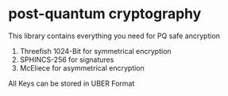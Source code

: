 # post-quantum cryptography
This library contains everything you need for PQ safe ancryption

1. Threefish 1024-Bit for symmetrical encryption
2. SPHINCS-256 for signatures
3. McEliece for asymmetrical encryption

All Keys can be stored in UBER Format
